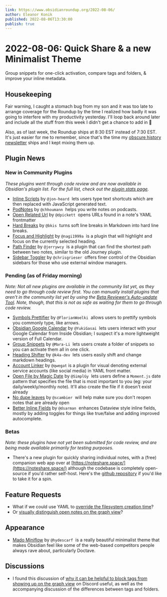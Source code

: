 ```yaml
---
link: https://www.obsidianroundup.org/2022-08-06/
author: Eleanor Konik
published: 2022-08-06T13:30:00
publish: true
---
```


# 2022-08-06: Quick Share & a new Minimalist Theme
Group snippets for one-click activation, compare tags and folders, & improve your inline metadata.

## Housekeeping

Fair warning, I caught a stomach bug from my son and it was too late to arrange coverage for the Roundup by the time I realized how badly it was going to interfere with my productivity yesterday. I'll loop back around later and include all the stuff from this week I didn't get a chance to add in 💚

Also, as of last week, the Roundup ships at 8:30 EST instead of 7:30 EST. It's just easier for me to remember, since that's the time my [obscure history newsletter](https://newsletter.eleanorkonik.com/) ships and I kept mixing them up.

## Plugin News

### New in Community Plugins

_These plugins went through code review and are now available in Obsidian's plugin list._ _For the full list, check out the [plugin stats page](https://obsidian-plugin-stats.vercel.app/new)._

-   [Inline Scripts](https://github.com/jon-heard/obsidian-inline-scripts) by `@jon-heard`  lets users type text shortcuts which are then replaced with JavaScript generated text.
-   [PodNotes](https://github.com/chhoumann/podnotes) by `@chhoumann`  helps you write notes on podcasts.
-   [Open Related Url](https://github.com/dpickett/open-related-url) by `@dpickett`  opens URLs found in a note's YAML frontmatter
-   [Hard Breaks](https://github.com/bkis/obsidian-hard-breaks) by `@bkis`  turns soft line breaks in Markdown into hard line breaks.
-   [Focus and Highlight](https://github.com/nagi1999a/obsidian-focus-plugin) by `@nagi1999a`  is a plugin that will highlight and focus on the currently selected heading.
-   [Path Finder](https://github.com/jerrywcy/obsidian-path-finder) by `@jerrywcy`  is a plugin that can find the shortest path between two notes, similar to the old Journey plugin.
-   [Sidebar Toggler](https://github.com/chrisgrieser/obsidian-sidebar-toggler) by `@chrisgrieser`  offers finer control of the Obsidian sidebars for those who use external window managers.

### Pending (as of Friday morning)

_Note: Not all new plugins are available in the community list yet, as they need to go through code review first. You can manually install plugins that aren't in the community list yet by using the [Beta Reviewer's Auto-update Tool](https://github.com/TfTHacker/obsidian42-brat). Note, though, that this is not as safe as waiting for them to go through code review._

-   [Symbols Prettifier](https://github.com/FlorianWoelki/obsidian-symbols-prettifier) by `@FlorianWoelki`  allows users to prettify symbols you commonly type, like arrows.
-   [Obsidian Google Calendar](https://github.com/YukiGasai/obsidian-google-calendar) by `@YukiGasai`  lets users interact with your Google Calendar from Inside Obsidian; I suspect it's a more lightweight version of Full Calendar.
-   [Group Snippets](https://github.com/Mara-Li/obsidian-group-snippets) by `@Mara-Li`  lets users create a folder of snippets so you can activate them all in one click.
-   [Heading Shifter](https://github.com/k4a-dev/obsidian-heading-shifter) by `@k4a-dev`  lets users easily shift and change markdown headings.
-   [Account Linker](https://github.com/qwegat/Obsidian-Account-Linker) by `@qwegat` is a plugin for visual denoting external service accounts (like social media) in YAML front matter.
-   [Open File by Magic Date](https://github.com/SimplGy/obsidian-open-file-by-magic-date) by `@SimplGy`  lets users define a `Moment.js` date pattern that specifies the file that is most important to you (eg: your daily/weekly/monthly note). It'll also create the file if it doesn't exist already
-   [No dupe leaves](https://github.com/scambier/obsidian-no-dupe-leaves) by `@scambier`  will help make sure you don't reopen notes that are already open
-   [Better Inline Fields](https://github.com/dsarman/better-inline-fields) by `@dsarman`  enhances Dataview style inline fields, mostly by adding toggles for things like true/false and adding improved autocomplete.

### Betas

_Note: these plugins have not yet been submitted for code review, and are being made available primarily for testing purposes._

-   There's a new plugin for quickly sharing individual notes, with a (free) companion web app over at [https://noteshare.space/](https://noteshare.space/) although the codebase is completely open-source if you'd rather self-host. Here's the [github repository](https://github.com/mcndt/obsidian-note-sharing) if you'd like to take it for a spin.

## Feature Requests

-   What if we could use YAML to [override the filesystem creation time](https://forum.obsidian.md/t/native-yaml-override-for-filesystem-creation-time/41240/2)?
-   Or [visually distinguish open notes on the graph view](https://forum.obsidian.md/t/render-open-notes-as-a-ring-in-graph-view/41321)?

## Appearance

-   [Mado Miniflow](https://github.com/hydescarf/Obsidian-Theme-Mado-Miniflow) by `@hydescarf`  is a really beautiful minimalist theme that makes Obsidian feel like some of the web-based competitors people always rave about, particularly Doctave.

## Discussions

-   I found this discussion of [why it can be helpful to block tags from showing up on the graph view](https://discord.com/channels/686053708261228577/710585052769157141/1005134287533789276) on Discord useful, as well as the accompanying discussion of the differences between tags and folders.